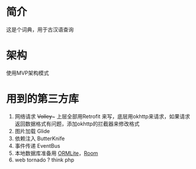 # 简介

这是个词典，用于古汉语查询

# 架构

使用MVP架构模式

# 用到的第三方库

1. 网络请求  ~~Volley~~~ 上层全部用Retrofit 来写，底层用okhttp来请求，如果请求返回数据格式有问题，添加okhttp的拦截器来修改格式
2. 图片加载 Glide 
3. 依赖注入  ButterKnife
4. 事件传递 EventBus
5. 本地数据库准备用 [ORMLite](https://www.jianshu.com/p/231027465aab)，[Room](https://www.jianshu.com/p/cfde3535233d)   
6. web tornado  ? think php 
